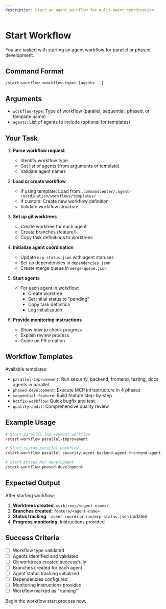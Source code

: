 ```yaml
---
description: Start an agent workflow for multi-agent coordination
---
```


# Start Workflow

You are tasked with starting an agent workflow for parallel or phased development.

## Command Format

```
/start-workflow <workflow-type> [agents...]
```

## Arguments

- `workflow-type`: Type of workflow (parallel, sequential, phased, or template name)
- `agents`: List of agents to include (optional for templates)

## Your Task

1. **Parse workflow request**
   - Identify workflow type
   - Get list of agents (from arguments or template)
   - Validate agent names

2. **Load or create workflow**
   - If using template: Load from `.commandcenter/.agent-coordination/workflows/templates/`
   - If custom: Create new workflow definition
   - Validate workflow structure

3. **Set up git worktrees**
   - Create worktree for each agent
   - Create branches (feature/<agent-name>)
   - Copy task definitions to worktrees

4. **Initialize agent coordination**
   - Update `mcp-status.json` with agent statuses
   - Set up dependencies in `dependencies.json`
   - Create merge queue in `merge-queue.json`

5. **Start agents**
   - For each agent in workflow:
     - Create worktree
     - Set initial status to "pending"
     - Copy task definition
     - Log initialization

6. **Provide monitoring instructions**
   - Show how to check progress
   - Explain review process
   - Guide on PR creation

## Workflow Templates

Available templates:

- `parallel-improvement`: Run security, backend, frontend, testing, docs agents in parallel
- `phased-development`: Execute MCP infrastructure in 4 phases
- `sequential-feature`: Build feature step-by-step
- `hotfix-workflow`: Quick bugfix and test
- `quality-audit`: Comprehensive quality review

## Example Usage

```bash
# Start parallel improvement workflow
/start-workflow parallel-improvement

# Start custom parallel workflow
/start-workflow parallel security-agent backend-agent frontend-agent

# Start phased MCP development
/start-workflow phased-development
```

## Expected Output

After starting workflow:

1. **Worktrees created**: `worktrees/<agent-name>/`
2. **Branches created**: `feature/<agent-name>`
3. **Status tracking**: `.agent-coordination/mcp-status.json` updated
4. **Progress monitoring**: Instructions provided

## Success Criteria

- [ ] Workflow type validated
- [ ] Agents identified and validated
- [ ] Git worktrees created successfully
- [ ] Branches created for each agent
- [ ] Agent status tracking initialized
- [ ] Dependencies configured
- [ ] Monitoring instructions provided
- [ ] Workflow marked as "running"

Begin the workflow start process now.
